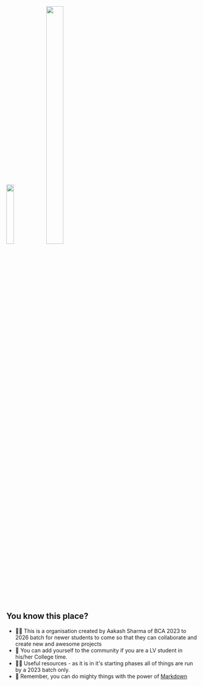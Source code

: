 
<img src="https://github.com/AAKASH-2207/AAKASH-2207/assets/90674945/36de2f24-2918-4cbc-8c82-1a620dabe5c5" width=20% height=20%>
<img src="https://github.com/Lingaya-s-Vidyapeeth-BCA-2023/.github/assets/90674945/d102ed45-5aed-4985-b5b4-cc04769c1a65" width=30% height=40%>

## You know this place?
- 🙋‍♀️ This is a organisation created by Aakash Sharma of BCA 2023 to 2026 batch for newer students to come so that they can collaborate and create new and awesome projects
- 🌈 You can add yourself to the community if you are a LV student in his/her College time.
- 👩‍💻 Useful resources - as it is in it's starting phases all of things are run by a 2023 batch only.
- 🧙 Remember, you can do mighty things with the power of [Markdown](https://docs.github.com/github/writing-on-github/getting-started-with-writing-and-formatting-on-github/basic-writing-and-formatting-syntax)

